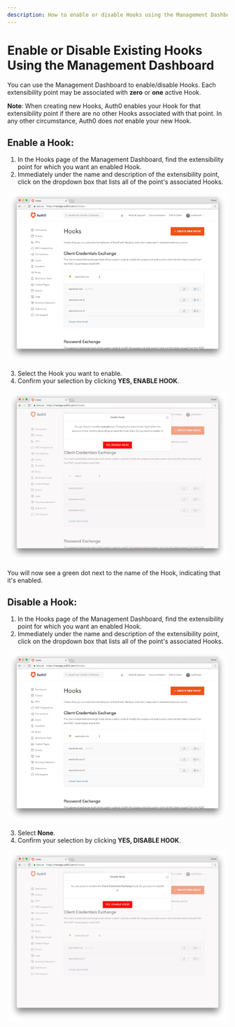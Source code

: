 ```yaml
---
description: How to enable or disable Hooks using the Management Dashboard
---
```


# Enable or Disable Existing Hooks Using the Management Dashboard

You can use the Management Dashboard to enable/disable Hooks. Each extensibility point may be associated with **zero** or **one** active Hook.

**Note**: When creating new Hooks, Auth0 enables your Hook for that extensibility point if there are no other Hooks associated with that point. In any other circumstance, Auth0 does *not* enable your new Hook.

## Enable a Hook:

1. In the Hooks page of the Management Dashboard, find the extensibility point for which you want an enabled Hook.
2. Immediately under the name and description of the extensibility point, click on the dropdown box that lists all of the point's associated Hooks.

  ![List of Hooks for a Point](/media/articles/auth0-hooks/select-hook-to-enable.png)

3. Select the Hook you want to enable.
4. Confirm your selection by clicking **YES, ENABLE HOOK**.

  ![Confirm Hook to Enable](/media/articles/auth0-hooks/confirm-enable-hook.png)

You will now see a green dot next to the name of the Hook, indicating that it's enabled.

## Disable a Hook:

1. In the Hooks page of the Management Dashboard, find the extensibility point for which you want an enabled Hook.
2. Immediately under the name and description of the extensibility point, click on the dropdown box that lists all of the point's associated Hooks.

  ![List of Hooks for a Point](/media/articles/auth0-hooks/select-hook-to-enable.png)

3. Select **None**.
4. Confirm your selection by clicking **YES, DISABLE HOOK**.

  ![Confirm Hook to Disable](/media/articles/auth0-hooks/disable-hook.png)
